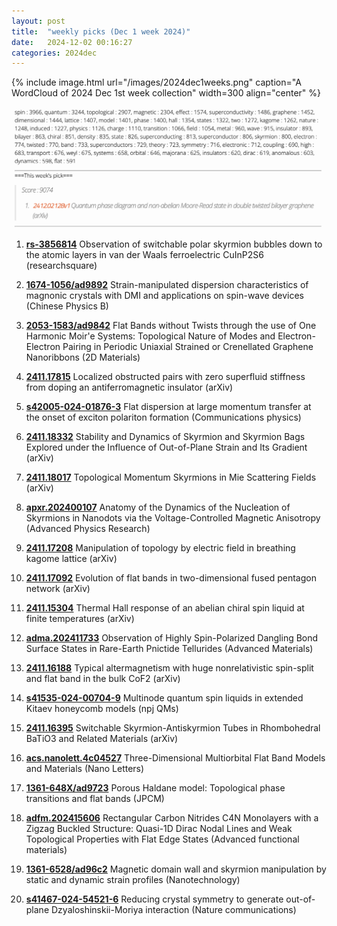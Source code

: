 ```yaml
---
layout: post
title:  "weekly picks (Dec 1 week 2024)"
date:   2024-12-02 00:16:27
categories: 2024dec
---
```


{% include image.html url="/images/2024dec1weeks.png" caption="A WordCloud of 2024 Dec 1st week collection" width=300 align="center" %}



<img src="/images/2024dec1weeks-pick.png">



1. **[rs-3856814](https://www.researchsquare.com/article/rs-3856814/v1)** Observation of switchable polar skyrmion bubbles down to the atomic layers in van der Waals ferroelectric CuInP2S6 (researchsquare)


1. **[1674-1056/ad9892](https://iopscience.iop.org/article/10.1088/1674-1056/ad9892/meta)** Strain-manipulated dispersion characteristics of magnonic crystals with DMI and applications on spin-wave devices (Chinese Physics B)


1. **[2053-1583/ad9842](https://iopscience.iop.org/article/10.1088/2053-1583/ad9842/pdf)** Flat Bands without Twists through the use of One Harmonic Moir'e Systems: Topological Nature of Modes and Electron-Electron Pairing in Periodic Uniaxial Strained or Crenellated Graphene Nanoribbons (2D Materials)

1. **[2411.17815](https://arxiv.org/abs/2411.17815)** Localized obstructed pairs with zero superfluid stiffness from doping an antiferromagnetic insulator (arXiv)


1. **[s42005-024-01876-3](https://www.nature.com/articles/s42005-024-01876-3)** Flat dispersion at large momentum transfer at the onset of exciton polariton formation (Communications physics)


1. **[2411.18332](https://arxiv.org/abs/2411.18332)** Stability and Dynamics of Skyrmion and Skyrmion Bags Explored under the Influence of Out-of-Plane Strain and Its Gradient (arXiv)


1. **[2411.18017](https://arxiv.org/abs/2411.18017)** Topological Momentum Skyrmions in Mie Scattering Fields (arXiv)

1. **[apxr.202400107](https://advanced.onlinelibrary.wiley.com/doi/pdf/10.1002/apxr.202400107)** Anatomy of the Dynamics of the Nucleation of Skyrmions in Nanodots via the Voltage-Controlled Magnetic Anisotropy (Advanced Physics Research)


1. **[2411.17208](https://arxiv.org/abs/2411.17208)** Manipulation of topology by electric field in breathing kagome lattice (arXiv)



1. **[2411.17092](https://arxiv.org/abs/2411.17092)** Evolution of flat bands in two-dimensional fused pentagon network (arXiv)


1. **[2411.15304](https://arxiv.org/abs/2411.15304)** Thermal Hall response of an abelian chiral spin liquid at finite temperatures (arXiv)


1. **[adma.202411733](https://onlinelibrary.wiley.com/doi/full/10.1002/adma.202411733)** Observation of Highly Spin-Polarized Dangling Bond Surface States in Rare-Earth Pnictide Tellurides (Advanced Materials)



1. **[2411.16188](https://arxiv.org/abs/2411.16188)** Typical altermagnetism with huge nonrelativistic spin-split and flat band in the bulk CoF2 (arXiv)


1. **[s41535-024-00704-9](https://www.nature.com/articles/s41535-024-00704-9)** Multinode quantum spin liquids in extended Kitaev honeycomb models (npj QMs)

1. **[2411.16395](https://arxiv.org/abs/2411.16395)** Switchable Skyrmion-Antiskyrmion Tubes in Rhombohedral BaTiO3 and Related Materials (arXiv)


1. **[acs.nanolett.4c04527](https://pubs.acs.org/doi/full/10.1021/acs.nanolett.4c04527)** Three-Dimensional Multiorbital Flat Band Models and Materials (Nano Letters)


1. **[1361-648X/ad9723](https://iopscience.iop.org/article/10.1088/1361-648X/ad9723/meta)** Porous Haldane model: Topological phase transitions and flat bands (JPCM)


1. **[adfm.202415606](https://onlinelibrary.wiley.com/doi/full/10.1002/adfm.202415606)** Rectangular Carbon Nitrides C4N Monolayers with a Zigzag Buckled Structure: Quasi-1D Dirac Nodal Lines and Weak Topological Properties with Flat Edge States (Advanced functional materials)

1. **[1361-6528/ad96c2](https://iopscience.iop.org/article/10.1088/1361-6528/ad96c2/pdf)** Magnetic domain wall and skyrmion manipulation by static and dynamic strain profiles (Nanotechnology)


1. **[s41467-024-54521-6](https://www.nature.com/articles/s41467-024-54521-6)** Reducing crystal symmetry to generate out-of-plane Dzyaloshinskii-Moriya interaction (Nature communications)


